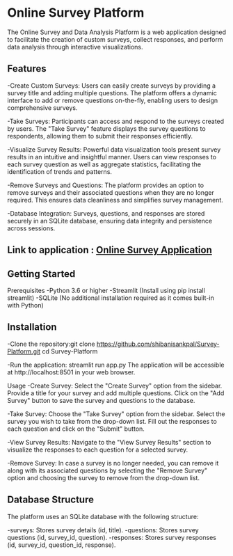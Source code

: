 
# Online Survey Platform
The Online Survey and Data Analysis Platform is a web application designed to facilitate the creation of custom surveys, collect responses, and perform data analysis through interactive visualizations.

## Features
-Create Custom Surveys: Users can easily create surveys by providing a survey title and adding multiple questions. The platform offers a dynamic interface to add or remove questions on-the-fly, enabling users to design comprehensive surveys.

-Take Surveys: Participants can access and respond to the surveys created by users. The "Take Survey" feature displays the survey questions to respondents, allowing them to submit their responses efficiently.

-Visualize Survey Results: Powerful data visualization tools present survey results in an intuitive and insightful manner. Users can view responses to each survey question as well as aggregate statistics, facilitating the identification of trends and patterns.

-Remove Surveys and Questions: The platform provides an option to remove surveys and their associated questions when they are no longer required. This ensures data cleanliness and simplifies survey management.

-Database Integration: Surveys, questions, and responses are stored securely in an SQLite database, ensuring data integrity and persistence across sessions.

## Link to application : [Online Survey Application](https://survey-platform-u7w37ndtkqj.streamlit.app/)
## Getting Started
Prerequisites
-Python 3.6 or higher
-Streamlit (Install using pip install streamlit)
-SQLite (No additional installation required as it comes built-in with Python)

## Installation
-Clone the repository:git clone https://github.com/shibanisankpal/Survey-Platform.git
cd Survey-Platform


-Run the application:
streamlit run app.py
The application will be accessible at http://localhost:8501 in your web browser.

Usage
-Create Survey: Select the "Create Survey" option from the sidebar. Provide a title for your survey and add multiple questions. Click on the "Add Survey" button to save the survey and questions to the database.

-Take Survey: Choose the "Take Survey" option from the sidebar. Select the survey you wish to take from the drop-down list. Fill out the responses to each question and click on the "Submit" button.

-View Survey Results: Navigate to the "View Survey Results" section to visualize the responses to each question for a selected survey.

-Remove Survey: In case a survey is no longer needed, you can remove it along with its associated questions by selecting the "Remove Survey" option and choosing the survey to remove from the drop-down list.

## Database Structure
The platform uses an SQLite database with the following structure:

-surveys: Stores survey details (id, title).
-questions: Stores survey questions (id, survey_id, question).
-responses: Stores survey responses (id, survey_id, question_id, response).

